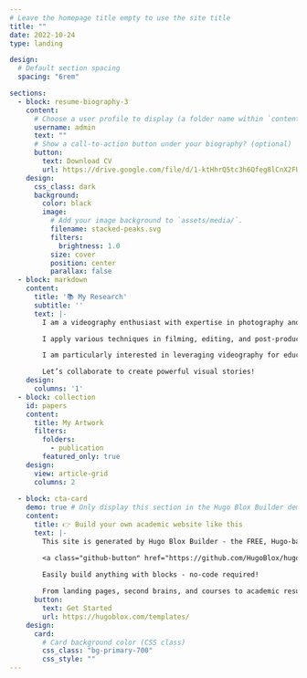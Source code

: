 ```yaml
---
# Leave the homepage title empty to use the site title
title: ""
date: 2022-10-24
type: landing

design:
  # Default section spacing
  spacing: "6rem"

sections:
  - block: resume-biography-3
    content:
      # Choose a user profile to display (a folder name within `content/authors/`)
      username: admin
      text: ""
      # Show a call-to-action button under your biography? (optional)
      button:
        text: Download CV
        url: https://drive.google.com/file/d/1-ktHhrQ5tc3h6Qfeg8lCnX2FUTpIUWvu/view?usp=drivesdk
    design:
      css_class: dark
      background:
        color: black
        image:
          # Add your image background to `assets/media/`.
          filename: stacked-peaks.svg
          filters:
            brightness: 1.0
          size: cover
          position: center
          parallax: false
  - block: markdown
    content:
      title: '📚 My Research'
      subtitle: ''
      text: |-
        I am a videography enthusiast with expertise in photography and videography, focusing on creating impactful visual content. My work explores the intersection of storytelling, technology, and creativity to produce engaging cinematic experiences.

        I apply various techniques in filming, editing, and post-production to analyze and enhance visual narratives. My research delves into how videography can effectively communicate messages, influence audiences, and support campaigns or projects across different sectors.

        I am particularly interested in leveraging videography for educational content, social movements, and promotional materials. Through continuous exploration of innovative filming methods and editing tools, I aim to craft visuals that not only inform but also inspire.

        Let’s collaborate to create powerful visual stories!
    design:
      columns: '1'
  - block: collection
    id: papers
    content:
      title: My Artwork
      filters:
        folders:
          - publication
        featured_only: true
    design:
      view: article-grid
      columns: 2
  
  - block: cta-card
    demo: true # Only display this section in the Hugo Blox Builder demo site
    content:
      title: 👉 Build your own academic website like this
      text: |-
        This site is generated by Hugo Blox Builder - the FREE, Hugo-based open source website builder trusted by 250,000+ academics like you.

        <a class="github-button" href="https://github.com/HugoBlox/hugo-blox-builder" data-color-scheme="no-preference: light; light: light; dark: dark;" data-icon="octicon-star" data-size="large" data-show-count="true" aria-label="Star HugoBlox/hugo-blox-builder on GitHub">Star</a>

        Easily build anything with blocks - no-code required!
        
        From landing pages, second brains, and courses to academic resumés, conferences, and tech blogs.
      button:
        text: Get Started
        url: https://hugoblox.com/templates/
    design:
      card:
        # Card background color (CSS class)
        css_class: "bg-primary-700"
        css_style: ""
---
```

